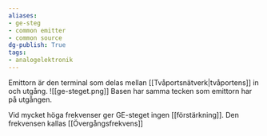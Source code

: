 ```yaml
---
aliases: 
- ge-steg
- common emitter
- common source
dg-publish: True
tags: 
- analogelektronik
---
```

Emittorn är den terminal som delas mellan [[Tvåportsnätverk|tvåportens]] in och utgång. 
![[ge-steget.png]]
Basen har samma tecken som emittorn har på utgången.

Vid mycket höga frekvenser ger GE-steget ingen [[förstärkning]]. Den frekvensen kallas [[Övergångsfrekvens]]